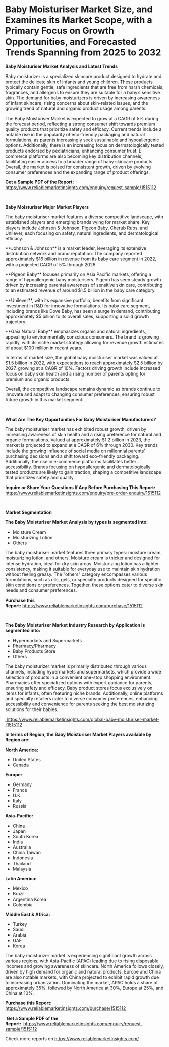 <p><h1>Baby Moisturiser Market Size, and Examines its Market Scope, with a Primary Focus on Growth Opportunities, and Forecasted Trends Spanning from 2025 to 2032</h1></p><p><strong>Baby Moisturiser Market Analysis and Latest Trends</strong></p>
<p><p>Baby moisturizer is a specialized skincare product designed to hydrate and protect the delicate skin of infants and young children. These products typically contain gentle, safe ingredients that are free from harsh chemicals, fragrances, and allergens to ensure they are suitable for a baby’s sensitive skin. The demand for baby moisturizers is driven by increasing awareness of infant skincare, rising concerns about skin-related issues, and the growing trend of natural and organic product usage among parents.</p><p>The Baby Moisturiser Market is expected to grow at a CAGR of 5% during the forecast period, reflecting a strong consumer shift towards premium quality products that prioritize safety and efficacy. Current trends include a notable rise in the popularity of eco-friendly packaging and natural formulations, as parents increasingly seek sustainable and hypoallergenic options. Additionally, there is an increasing focus on dermatologically tested products endorsed by pediatricians, enhancing consumer trust. E-commerce platforms are also becoming key distribution channels, facilitating easier access to a broader range of baby skincare products. Overall, the market is poised for consistent growth, driven by evolving consumer preferences and the expanding range of product offerings.</p></p>
<p><strong>Get a Sample PDF of the Report:&nbsp;</strong> <a href="https://www.reliablemarketinsights.com/enquiry/request-sample/1515112?utm_campaign=2010&utm_medium=2&utm_source=Github&utm_content=ia&utm_term=10022025&utm_id=baby-moisturiser">https://www.reliablemarketinsights.com/enquiry/request-sample/1515112</a></p>
<p>&nbsp;</p>
<p><strong>Baby Moisturiser Major Market Players</strong></p>
<p><p>The baby moisturiser market features a diverse competitive landscape, with established players and emerging brands vying for market share. Key players include Johnson & Johnson, Pigeon Baby, Cherub Rubs, and Unilever, each focusing on safety, natural ingredients, and dermatological efficacy.</p><p>**Johnson & Johnson** is a market leader, leveraging its extensive distribution network and brand reputation. The company reported approximately $16 billion in revenue from its baby care segment in 2022, with a projected CAGR of 5% through 2026.</p><p>**Pigeon Baby** focuses primarily on Asia Pacific markets, offering a range of hypoallergenic baby moisturisers. Pigeon has seen steady growth driven by increasing parental awareness of sensitive skin care, contributing to an estimated revenue of around $1.5 billion in the baby care category.</p><p>**Unilever**, with its expansive portfolio, benefits from significant investment in R&D for innovative formulations. Its baby care segment, including brands like Dove Baby, has seen a surge in demand, contributing approximately $5 billion to its overall sales, supporting a solid growth trajectory.</p><p>**Gaia Natural Baby** emphasizes organic and natural ingredients, appealing to environmentally conscious consumers. The brand is growing rapidly, with its niche market strategy allowing for revenue growth estimates of about $100 million in recent years.</p><p>In terms of market size, the global baby moisturiser market was valued at $1.5 billion in 2022, with expectations to reach approximately $2.5 billion by 2027, growing at a CAGR of 10%. Factors driving growth include increased focus on baby skin health and a rising number of parents opting for premium and organic products.</p><p>Overall, the competitive landscape remains dynamic as brands continue to innovate and adapt to changing consumer preferences, ensuring robust future growth in this market segment.</p></p>
<p>&nbsp;</p>
<p><strong>What Are The Key Opportunities For Baby Moisturiser Manufacturers?</strong></p>
<p><p>The baby moisturiser market has exhibited robust growth, driven by increasing awareness of skin health and a rising preference for natural and organic formulations. Valued at approximately $1.2 billion in 2023, the market is projected to expand at a CAGR of 6% through 2030. Key trends include the growing influence of social media on millennial parents' purchasing decisions and a shift toward eco-friendly packaging. Additionally, the rise in e-commerce platforms facilitates better accessibility. Brands focusing on hypoallergenic and dermatologically tested products are likely to gain traction, shaping a competitive landscape that prioritizes safety and quality.</p></p>
<p><strong>Inquire or Share Your Questions If Any Before Purchasing This Report:</strong> <a href="https://www.reliablemarketinsights.com/enquiry/pre-order-enquiry/1515112?utm_campaign=2010&utm_medium=2&utm_source=Github&utm_content=ia&utm_term=10022025&utm_id=baby-moisturiser">https://www.reliablemarketinsights.com/enquiry/pre-order-enquiry/1515112</a></p>
<p>&nbsp;</p>
<p><strong>Market Segmentation</strong></p>
<p><strong>The Baby Moisturiser Market Analysis by types is segmented into:</strong></p>
<p><ul><li>Moisture Cream</li><li>Moisturizing Lotion</li><li>Others</li></ul></p>
<p><p>The baby moisturiser market features three primary types: moisture cream, moisturizing lotion, and others. Moisture cream is thicker and designed for intense hydration, ideal for dry skin areas. Moisturizing lotion has a lighter consistency, making it suitable for everyday use to maintain skin hydration without feeling greasy. The "others" category encompasses various formulations, such as oils, gels, or specialty products designed for specific skin conditions or preferences. Together, these options cater to diverse skin needs and consumer preferences.</p></p>
<p><strong>Purchase this Report:&nbsp;</strong><a href="https://www.reliablemarketinsights.com/purchase/1515112?utm_campaign=2010&utm_medium=2&utm_source=Github&utm_content=ia&utm_term=10022025&utm_id=baby-moisturiser">https://www.reliablemarketinsights.com/purchase/1515112</a></p>
<p>&nbsp;</p>
<p><strong>The Baby Moisturiser Market Industry Research by Application is segmented into:</strong></p>
<p><ul><li>Hypermarkets and Supermarkets</li><li>Pharmacy/Pharmacy</li><li>Baby Products Store</li><li>Others</li></ul></p>
<p><p>The baby moisturizer market is primarily distributed through various channels, including hypermarkets and supermarkets, which provide a wide selection of products in a convenient one-stop shopping environment. Pharmacies offer specialized options with expert guidance for parents, ensuring safety and efficacy. Baby product stores focus exclusively on items for infants, often featuring niche brands. Additionally, online platforms and specialty retailers cater to diverse consumer preferences, enhancing accessibility and convenience for parents seeking the best moisturizing solutions for their babies.</p></p>
<p><a href="https://www.reliablemarketinsights.com/global-baby-moisturiser-market-r1515112?utm_campaign=2010&utm_medium=2&utm_source=Github&utm_content=ia&utm_term=10022025&utm_id=baby-moisturiser">&nbsp;https://www.reliablemarketinsights.com/global-baby-moisturiser-market-r1515112</a></p>
<p><strong>In terms of Region, the Baby Moisturiser Market Players available by Region are:</strong></p>
<p>
    <p> <strong> North America: </strong>
        <ul>
            <li>United States</li>
            <li>Canada</li>
        </ul>
        </p> 
    <p> <strong> Europe: </strong>
        <ul>
            <li>Germany</li>
            <li>France</li>
            <li>U.K.</li>
            <li>Italy</li>
            <li>Russia</li>
        </ul>
        </p> 
    <p> <strong> Asia-Pacific: </strong>
        <ul>
            <li>China</li>
            <li>Japan</li>
            <li>South Korea</li>
            <li>India</li>
            <li>Australia</li>
            <li>China Taiwan</li>
            <li>Indonesia</li>
            <li>Thailand</li>
            <li>Malaysia</li>
        </ul>
        </p> 
    <p> <strong> Latin America: </strong>
        <ul>
            <li>Mexico</li>
            <li>Brazil</li>
            <li>Argentina Korea</li>
            <li>Colombia</li>
        </ul>
        </p> 
    <p> <strong> Middle East & Africa: </strong>
        <ul>
            <li>Turkey</li>
            <li>Saudi</li>
            <li>Arabia</li>
            <li>UAE</li>
            <li>Korea</li>
        </ul>
    </p>
    </p>
<p><p>The baby moisturizer market is experiencing significant growth across various regions, with Asia-Pacific (APAC) leading due to rising disposable incomes and growing awareness of skincare. North America follows closely, driven by high demand for organic and natural products. Europe and China are also notable markets, with China projected to exhibit rapid growth due to increasing urbanization. Dominating the market, APAC holds a share of approximately 35%, followed by North America at 30%, Europe at 25%, and China at 10%.</p></p>
<p><strong>Purchase this Report: </strong><a href="https://www.reliablemarketinsights.com/purchase/1515112?utm_campaign=2010&utm_medium=2&utm_source=Github&utm_content=ia&utm_term=10022025&utm_id=baby-moisturiser">https://www.reliablemarketinsights.com/purchase/1515112</a></p>
<p>&nbsp;<strong>Get a Sample PDF of the Report:&nbsp;&nbsp;</strong><a href="https://www.reliablemarketinsights.com/enquiry/request-sample/1515112?utm_campaign=2010&utm_medium=2&utm_source=Github&utm_content=ia&utm_term=10022025&utm_id=baby-moisturiser">https://www.reliablemarketinsights.com/enquiry/request-sample/1515112</a></p>
<p><strong></strong></p>
<p>Check more reports on <a href="https://www.reliablemarketinsights.com/?utm_campaign=2010&utm_medium=2&utm_source=Github&utm_content=ia&utm_term=10022025&utm_id=baby-moisturiser">https://www.reliablemarketinsights.com/</a></p>